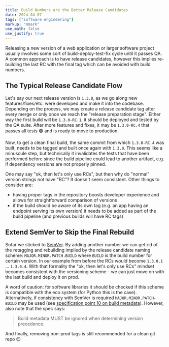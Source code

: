 ```yaml
---
title: Build Numbers are the Better Release Candidates
date: 2024-04-07
tags: ["software engineering"]
markup: "mmark"
use_math: false
use_justify: true
---
```


Releasing a new version of a web application or larger software project usually involves some sort of build-deploy-test-fix cycle until it passes QA. A common approach is to have release candidates, however this implies re-building the last RC with the final tag which can be avoided with build numbers.

<!--more-->


## The Typical Release Candidate Flow

Let's say our next release version is `1.3.0`, as we go along new features/fixes/etc. were developed and make it into the codebase. Depending on the process, we may create a release candidate tag after every merge or only once we reach the "release preparation stage". Either way the first build will be `1.3.0-RC.1`, it should be deployed and tested by the QA suite. After more features and fixes, it may be `1.3.0-RC.4` that passes all tests :green_circle: and is ready to move to production.

Now, to get a clean final build, the same commit from which `1.3.0-RC.4` was built, needs to be tagged and built once again with `1.3.0`. This seems like a minuscule step, but technically it invalidates the tests that have been performed before since the build pipeline could lead to another artifact, e.g. if dependency versions are not properly pinned.

One may say "ok, then let's only use RCs", but then why do "normal" version strings not have "RC"? It doesn't seem consistent. Other things to consider are:
* having proper tags in the repository boosts developer experience and allows for straightforward comparison of versions
* if the build should be aware of its own tag (e.g. an app having an endpoint serving its own version) it needs to be added as part of the build pipeline (and previous builds will have RC tags)


## Extend SemVer to Skip the Final Rebuild

Sofar we sticked to [SemVer](https://semver.org/). By adding another number we can get rid of the retagging and rebuilding implied by the release candidate naming scheme: `MAJOR.MINOR.PATCH.BUILD` where `BUILD` is the build number for certain version. In our example from before the RCs would become `1.3.0.1` ... `1.3.0.4`. With that formality the "ok, then let's only use RCs" mindset becomes consistent with the versioning scheme - we can just move on with the last build and deploy it on prod.

A word of caution: for software libraries it should be checked if this scheme is compatible with the eco system (for Python this is the case). Alternatively, if consistency with SemVer is required `MAJOR.MINOR.PATCH-BUILD` may be used (see [specification point 10 on build metadata](https://semver.org/#spec-item-10)). However, also note that the spec says:

> Build metadata MUST be ignored when determining version precedence.

And finally, removing non-prod tags is still recommended for a clean git repo :wink:

